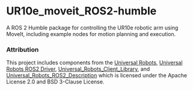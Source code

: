 # UR10e_moveit_ROS2-humble
 A ROS 2 Humble package for controlling the UR10e robotic arm using MoveIt, including example nodes for motion planning and execution.

 ### Attribution

This project includes components from the [Universal Robots](https://github.com/UniversalRobots), [Universal Robots ROS2 Driver](https://github.com/UniversalRobots/Universal_Robots_ROS2_Driver), [Universal_Robots_Client_Library](https://github.com/UniversalRobots/Universal_Robots_Client_Library.git), and [Universal_Robots_ROS2_Description](https://github.com/UniversalRobots/Universal_Robots_ROS2_Description.git) which is licensed under the Apache License 2.0 and BSD 3-Clause License.




